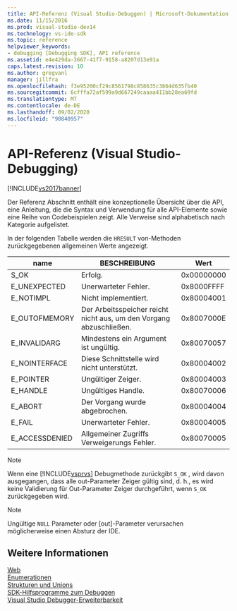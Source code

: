 ```yaml
---
title: API-Referenz (Visual Studio-Debuggen) | Microsoft-Dokumentation
ms.date: 11/15/2016
ms.prod: visual-studio-dev14
ms.technology: vs-ide-sdk
ms.topic: reference
helpviewer_keywords:
- debugging [Debugging SDK], API reference
ms.assetid: e4e429da-3667-41f7-9158-a8207d13e91a
caps.latest.revision: 10
ms.author: gregvanl
manager: jillfra
ms.openlocfilehash: f3e95200cf29c8561798c858635c3864d635fb40
ms.sourcegitcommit: 6cfffa72af599a9d667249caaaa411bb28ea69fd
ms.translationtype: MT
ms.contentlocale: de-DE
ms.lasthandoff: 09/02/2020
ms.locfileid: "90840957"
---
```

# <a name="api-reference-visual-studio-debugging"></a>API-Referenz (Visual Studio-Debugging)
[!INCLUDE[vs2017banner](../../../includes/vs2017banner.md)]

Der Referenz Abschnitt enthält eine konzeptionelle Übersicht über die API, eine Anleitung, die die Syntax und Verwendung für alle API-Elemente sowie eine Reihe von Codebeispielen zeigt. Alle Verweise sind alphabetisch nach Kategorie aufgelistet.  
  
 In der folgenden Tabelle werden die `HRESULT` von-Methoden zurückgegebenen allgemeinen Werte angezeigt.  
  
|name|BESCHREIBUNG|Wert|  
|----------|-----------------|-----------|  
|S_OK|Erfolg.|0x00000000|  
|E_UNEXPECTED|Unerwarteter Fehler.|0x8000FFFF|  
|E_NOTIMPL|Nicht implementiert.|0x80004001|  
|E_OUTOFMEMORY|Der Arbeitsspeicher reicht nicht aus, um den Vorgang abzuschließen.|0x8007000E|  
|E_INVALIDARG|Mindestens ein Argument ist ungültig.|0x80070057|  
|E_NOINTERFACE|Diese Schnittstelle wird nicht unterstützt.|0x80004002|  
|E_POINTER|Ungültiger Zeiger.|0x80004003|  
|E_HANDLE|Ungültiges Handle.|0x80070006|  
|E_ABORT|Der Vorgang wurde abgebrochen.|0x80004004|  
|E_FAIL|Unerwarteter Fehler.|0x80004005|  
|E_ACCESSDENIED|Allgemeiner Zugriffs Verweigerungs Fehler.|0x80070005|  
  
> [!NOTE]
> Wenn eine [!INCLUDE[vsprvs](../../../includes/vsprvs-md.md)] Debugmethode zurückgibt `S_OK` , wird davon ausgegangen, dass alle out-Parameter Zeiger gültig sind, d. h., es wird keine Validierung für Out-Parameter Zeiger durchgeführt, wenn `S_OK` zurückgegeben wird.  
  
> [!NOTE]
> Ungültige `NULL` Parameter oder [out]-Parameter verursachen möglicherweise einen Absturz der IDE.  
  
## <a name="see-also"></a>Weitere Informationen  
 [Web](../../../extensibility/debugger/reference/interfaces-visual-studio-debugging.md)   
 [Enumerationen](../../../extensibility/debugger/reference/enumerations-visual-studio-debugging.md)   
 [Strukturen und Unions](../../../extensibility/debugger/reference/structures-and-unions.md)   
 [SDK-Hilfsprogramme zum Debuggen](../../../extensibility/debugger/reference/sdk-helpers-for-debugging.md)   
 [Visual Studio Debugger-Erweiterbarkeit](../../../extensibility/debugger/visual-studio-debugger-extensibility.md)
